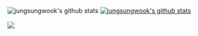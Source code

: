 ![jungsungwook's github stats](https://github-readme-stats.vercel.app/api?username=jungsungwook&show_icons=true&count_private=true)
[![jungsungwook's github stats](https://github-readme-stats.vercel.app/api/top-langs/?username=jungsungwook&count_private=true&show_icons=true&hide_border=true&title_color=004386&icon_color=004386&layout=compact)](https://github.com/jungsungwook)
<br></br>
<a target="_blank"><img src="https://img.shields.io/badge/Amazon_AWS-232f32?style=flat-square&logo=Amazon_AWS&logoColor=white"/></a>
